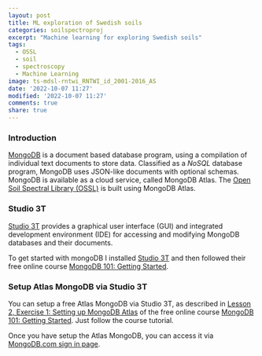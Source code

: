 ```yaml
---
layout: post
title: ML exploration of Swedish soils
categories: soilspectroproj
excerpt: "Machine learning for exploring Swedish soils"
tags:
  - OSSL
  - soil
  - spectroscopy
  - Machine Learning
image: ts-mdsl-rntwi_RNTWI_id_2001-2016_AS
date: '2022-10-07 11:27'
modified: '2022-10-07 11:27'
comments: true
share: true
---
```


### Introduction

[MongoDB](https://www.mongodb.com) is a document based database program, using a compilation of individual text documents to store data. Classified as a _NoSQL_ database program, MongoDB uses JSON-like documents with optional schemas. MongoDB is available as a cloud service, called MongoDB Atlas. The [Open Soil Spectral Library (OSSL)](../spectrodata-OSSL/) is built using MongoDB Atlas.

### Studio 3T

[Studio 3T](https://studio3t.com) provides a graphical user interface (GUI) and integrated development environment (IDE) for accessing and modifying MongoDB databases and their documents.

To get started with mongoDB I installed [Studio 3T](https://studio3t.com) and then followed their free online course [MongoDB 101: Getting Started](https://studio3t.com/academy/courses/mongodb-101-getting-started/).

### Setup Atlas MongoDB via Studio 3T

You can setup a free Atlas MongoDB via Studio 3T, as described in [Lesson 2, Exercise 1: Setting up MongoDB Atlas](https://studio3t.com/academy/topic/setting-up-mongodb-atlas/) of the free online course [MongoDB 101: Getting Started](https://studio3t.com/academy/courses/mongodb-101-getting-started/). Just follow the course tutorial.

Once you have setup the Atlas MongoDB, you can access it via [MongoDB.com sign in page](https://account.mongodb.com/account/login).
